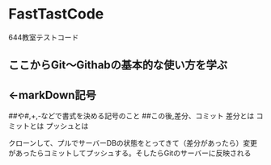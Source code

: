 # FastTastCode
644教室テストコード
## ここからGit～Githabの基本的な使い方を学ぶ
## <-markDown記号
##や#,+,-などで書式を決める記号のこと
##この後,差分、コミット
差分とは
コミットとは
プッシュとは

クローンして、プルでサーバーDBの状態をとってきて（差分があったら）変更があったらコミットしてプッシュする。そしたらGitのサーバーに反映される

